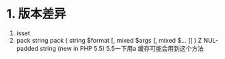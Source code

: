 # 1. 版本差异
1. isset
2. pack
  string pack ( string $format [, mixed $args [, mixed $... ]] )
  Z	NUL-padded string (new in PHP 5.5)
  5.5一下用a
  	缓存可能会用到这个方法
